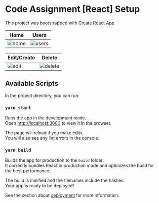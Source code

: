 # Code Assignment [React] Setup

This project was bootstrapped with [Create React App](https://github.com/facebook/create-react-app).

| Home | Users |
|------|-------|
|![home](https://user-images.githubusercontent.com/25634165/125229394-6f2d3d00-e2f6-11eb-886b-fa181144434b.png)|![users](https://user-images.githubusercontent.com/25634165/125229464-9421b000-e2f6-11eb-82e7-f43093deba3f.png)|

| Edit/Create | Delete |
|------|-------|
|![edit](https://user-images.githubusercontent.com/25634165/125229594-d8ad4b80-e2f6-11eb-8b61-7dd84452a022.png)|![delete](https://user-images.githubusercontent.com/25634165/125229606-de0a9600-e2f6-11eb-8529-ea749748c4cc.png)|


## Available Scripts

In the project directory, you can run:

### `yarn start`

Runs the app in the development mode.\
Open [http://localhost:3000](http://localhost:3000) to view it in the browser.

The page will reload if you make edits.\
You will also see any lint errors in the console.

### `yarn build`

Builds the app for production to the `build` folder.\
It correctly bundles React in production mode and optimizes the build for the best performance.

The build is minified and the filenames include the hashes.\
Your app is ready to be deployed!

See the section about [deployment](https://facebook.github.io/create-react-app/docs/deployment) for more information.
